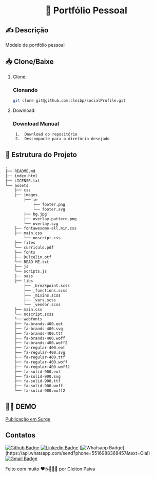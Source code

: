 <h1 align="center"> 🚀 Portfólio Pessoal </h1>

## ✍️ Descrição
Modelo de portfólio pessoal


## 📥 Clone/Baixe

1. Clone:

    ### Clonando

    ```bash
    git clone git@github.com:cleibp/socialProfile.git
    ```
1. Download:
    ### Download Manual

        1.  Download do repositório
        2.  Descompacte para o diretório desejado
		

## 🚧 Estrutura do Projeto

```sh
.
├── README.md
├── index.html
├── LICENSE.txt
└── assets
    ├── css
	├── images
		├── ie
			├── footer.png
			└── footer.svg
		├── bg.jpg
		├── overlay-pattern.png
		└── overlay.svg
	├── fontawesome-all.min.css
	├── main.css
        └── noscript.css
    ├── files
	└── curriculo.pdf
    ├── fonts
	├── Dulcelin.otf
	└── READ ME.txt
    ├── js
	└── scripts.js
    ├── sass
	├── libs
		├── _breakpoint.scss
		├── _functions.scss
		├── _mixins.scss
		├── _vars.scss
		└── _vendor.scss
	├── main.css
 	└── noscript.scss
    └── webfonts
	├── fa-brands-400.eot
	├── fa-brands-400.svg
	├── fa-brands-400.ttf
	├── fa-brands-400.woff
 	├── fa-brands-400.woff2
	├── fa-regular-400.eot
	├── fa-regular-400.svg
	├── fa-regular-400.ttf
	├── fa-regular-400.woff
	├── fa-regular-400.woff2
	├── fa-solid-900.eot
	├── fa-solid-900.svg
	├── fa-solid-900.ttf
	├── fa-solid-900.woff
	└── fa-solid-900.woff2
```

## 👋🏽 DEMO
[Publicação em Surge](http://cleibp.surge.sh/) 

## Contatos

[![Github Badge](https://img.shields.io/badge/-Github-000?style=flat-square&logo=Github&logoColor=white&link=https://github.com/cleibp)](https://github.com/cleibp)
[![Linkedin Badge](https://img.shields.io/badge/-LinkedIn-blue?style=flat-square&logo=Linkedin&logoColor=white&link=https://www.linkedin.com/in/cleitonpaiva/)](https://www.linkedin.com/in/cleitonpaiva/)
[![Whatsapp Badge](https://img.shields.io/badge/-Whatsapp-4CA143?style=flat-square&labelColor=4CA143&logo=whatsapp&logoColor=white&link=https://api.whatsapp.com/send?phone=5516988368457&text=Ola!)](https://api.whatsapp.com/send?phone=5516988368457&text=Ola!)
[![Gmail Badge](https://img.shields.io/badge/-Gmail-c14438?style=flat-square&logo=Gmail&logoColor=white&link=mailto:cleibp@gmail.com)](mailto:cleibp@gmail.com)

Feito com muito ❤️☕👨🏻‍💻 por Cleiton Paiva
